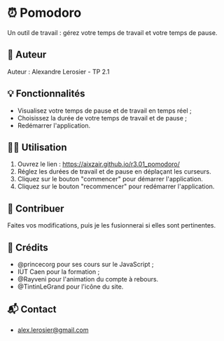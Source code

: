 # ⏰ Pomodoro

Un outil de travail : gérez votre temps de travail et votre temps de pause.

## 👤 Auteur

Auteur : Alexandre Lerosier - TP 2.1

## 💡 Fonctionnalités

* Visualisez votre temps de pause et de travail en temps réel ;
* Choisissez la durée de votre temps de travail et de pause ;
* Redémarrer l'application.

## 👨‍💻 Utilisation

1. Ouvrez le lien : https://aixzair.github.io/r3.01_pomodoro/
2. Réglez les durées de travail et de pause en déplaçant les curseurs.
3. Cliquez sur le bouton "commencer" pour démarrer l'application.
4. Cliquez sur le bouton "recommencer" pour redémarrer l'application.

## 📝 Contribuer

Faites vos modifications, puis je les fusionnerai si elles sont pertinentes.

## 🙏 Crédits

* @princecorg pour ses cours sur le JavaScript ;
* IUT Caen pour la formation ;
* @Rayveni pour l'animation du compte à rebours.
* @TintinLeGrand pour l'icône du site.

## 📬 Contact

* alex.lerosier@gmail.com
